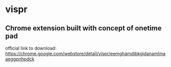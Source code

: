 # vispr

## Chrome extension built with concept of onetime pad 

official link to download:
https://chrome.google.com/webstore/detail/vispr/eemghamdibkgidanamlmaaeggpnhpdck
